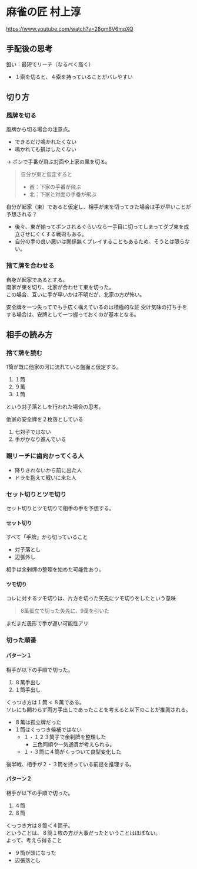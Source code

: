 # 麻雀の匠 村上淳

<https://www.youtube.com/watch?v=28gm6V6mqXQ>

## 手配後の思考

狙い：最短でリーチ（なるべく高く）

- １索を切ると、４索を持っていることがバレやすい

## 切り方

### 風牌を切る

風牌から切る場合の注意点。

- できるだけ鳴かれたくない
- 鳴かれても損はしたくない

→ ポンで手番が飛ぶ対面や上家の風を切る。

> 自分が東と仮定すると
>
> - 西：下家の手番が飛ぶ
> - 北：下家と対面の手番が飛ぶ

自分が起家（東）であると仮定し、相手が東を切ってきた場合は手が早いことが予想される？  

- 後々、東が揃ってポンされるぐらいなら一手目に切ってしまってダブ東を成立させにくくする戦術もある。
- 自分の手の良い悪いは関係無くプレイすることもあるため、そうとは限らない。

### 捨て牌を合わせる

自身が起家であるとする。  
南家が東を切り、北家が合わせて東を切った。  
この場合、互いに手が早いかは不明だが、北家の方が怖い。

安全牌を一つ失ってでも手広く構えているのは積極的な証
受け気味の打ち手をする場合は、安牌として一つ握っておくのが基本となる。

## 相手の読み方

### 捨て牌を読む

1筒が既に他家の河に流れている盤面と仮定する。

1. １筒
2. ９萬
3. １筒

という対子落としを行われた場合の思考。

他家の安全牌を２枚落としている

1. 七対子ではない
2. 手がかなり進んでいる

### 親リーチに歯向かってくる人

- 降りきれないから前に出た人
- ドラを抱えて戦いに来た人

### セット切りとツモ切り

セット切りとツモ切りで相手の手を予想する。

#### セット切り

すべて「手牌」から切っていること

- 対子落とし
- 辺張外し

相手は余剰牌の整理を始めた可能性あり。

#### ツモ切り

コレに対するツモ切りは、片方を切った矢先にツモ切りをしたという意味

> 8萬孤立で切った矢先に、9萬を引いた  

まだまだ愚形で手が遅い可能性アリ

### 切った順番

#### パターン１

相手が以下の手順で切った。

1. ８萬手出し
2. １筒手出し

くっつき方は１筒 < ８萬である。  
ソレにも関わらず両方手出しであったことを考えると以下のことが推測される。

- ８萬は孤立牌だった
- １筒はくっつき候補ではない
  - １・１２３筒子で余剰牌を整理した
    - 三色同順や一気通貫が考えられる。
  - １・３筒に４筒がくっついて良型変化した

後半戦、相手が２・３筒を持っている前提を推理する。

#### パターン２

相手が以下の手順で切った。

1. ４筒
2. ８筒

くっつき方は８筒＜４筒子。  
ということは、８筒１枚の方が大事だったということはほぼない。  
よって、考えら得ること

- ９筒が頭になった
- 辺張落とし

